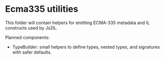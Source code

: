 # Ecma335 utilities

This folder will contain helpers for emitting ECMA-335 metadata and IL constructs used by Js2IL.

Planned components:
- TypeBuilder: small helpers to define types, nested types, and signatures with safer defaults.

